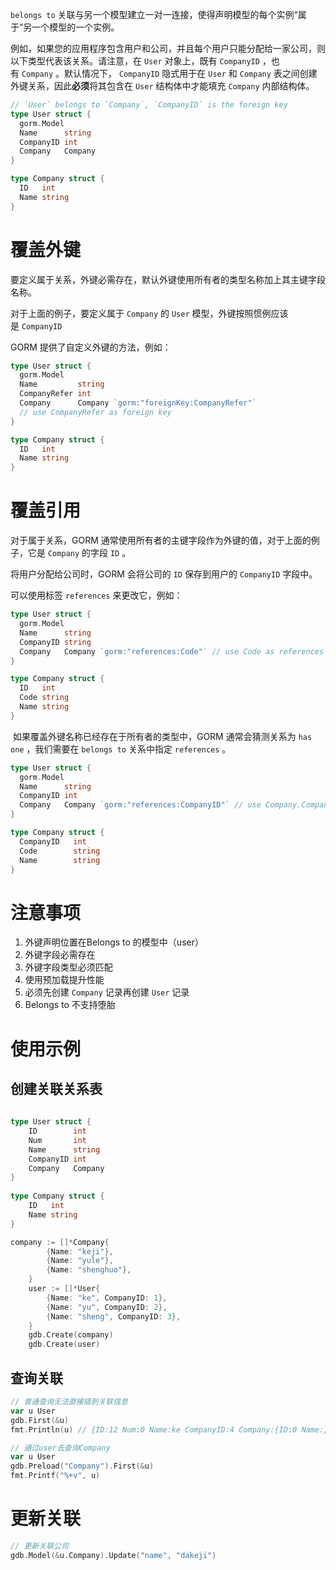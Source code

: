 `belongs to` 关联与另一个模型建立一对一连接，使得声明模型的每个实例“属于”另一个模型的一个实例。

例如，如果您的应用程序包含用户和公司，并且每个用户只能分配给一家公司，则以下类型代表该关系。请注意，在 `User` 对象上，既有 `CompanyID` ，也有 `Company` 。默认情况下， `CompanyID` 隐式用于在 `User` 和 `Company` 表之间创建外键关系，因此**必须**将其包含在 `User` 结构体中才能填充 `Company` 内部结构体。

```go
// `User` belongs to `Company`, `CompanyID` is the foreign key
type User struct {
  gorm.Model
  Name      string
  CompanyID int
  Company   Company
}

type Company struct {
  ID   int
  Name string
}
```

# 覆盖外键

要定义属于关系，外键必需存在，默认外键使用所有者的类型名称加上其主键字段名称。

对于上面的例子，要定义属于 `Company` 的 `User` 模型，外键按照惯例应该是 `CompanyID`

GORM 提供了自定义外键的方法，例如：

```go
type User struct {
  gorm.Model
  Name         string
  CompanyRefer int
  Company      Company `gorm:"foreignKey:CompanyRefer"`
  // use CompanyRefer as foreign key
}

type Company struct {
  ID   int
  Name string
}
```
# 覆盖引用

对于属于关系，GORM 通常使用所有者的主键字段作为外键的值，对于上面的例子，它是 `Company` 的字段 `ID` 。

将用户分配给公司时，GORM 会将公司的 `ID` 保存到用户的 `CompanyID` 字段中。

可以使用标签 `references` 来更改它，例如：

```go
type User struct {
  gorm.Model
  Name      string
  CompanyID string
  Company   Company `gorm:"references:Code"` // use Code as references
}

type Company struct {
  ID   int
  Code string
  Name string
}
```

 如果覆盖外键名称已经存在于所有者的类型中，GORM 通常会猜测关系为 `has one` ，我们需要在 `belongs to` 关系中指定 `references` 。

```go
type User struct {
  gorm.Model
  Name      string
  CompanyID int
  Company   Company `gorm:"references:CompanyID"` // use Company.CompanyID as references
}

type Company struct {
  CompanyID   int
  Code        string
  Name        string
}
```
# 注意事项

1. 外键声明位置在Belongs to 的模型中（user）
2. 外键字段必需存在
3. 外键字段类型必须匹配
4. 使用预加载提升性能
5. 必须先创建 `Company` 记录再创建 `User` 记录
6. Belongs to 不支持堕胎
# 使用示例
## 创建关联关系表

```go
  
type User struct {  
    ID        int  
    Num       int  
    Name      string  
    CompanyID int  
    Company   Company  
}  
  
type Company struct {  
    ID   int  
    Name string  
}

company := []*Company{
		{Name: "keji"},
		{Name: "yule"},
		{Name: "shenghuo"},
	}
	user := []*User{
		{Name: "ke", CompanyID: 1},
		{Name: "yu", CompanyID: 2},
		{Name: "sheng", CompanyID: 3},
	}
	gdb.Create(company)
	gdb.Create(user)
```
## 查询关联

```go
// 普通查询无法直接插到关联信息
var u User
gdb.First(&u)
fmt.Println(u) // {ID:12 Num:0 Name:ke CompanyID:4 Company:{ID:0 Name:}}

// 通过user去查询Company
var u User  
gdb.Preload("Company").First(&u)  
fmt.Printf("%+v", u)
```
# 更新关联

```go
// 更新关联公司
gdb.Model(&u.Company).Update("name", "dakeji")  
```

